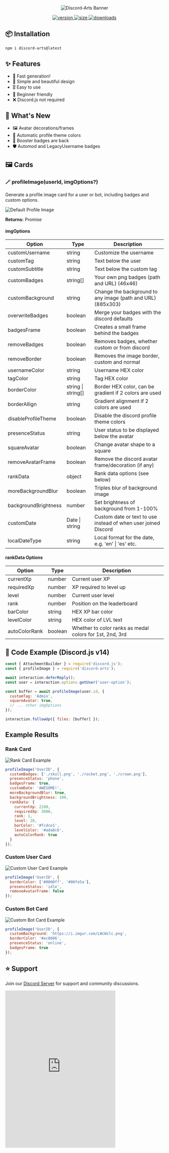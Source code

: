 
<div align='center'>
  <img src='https://i.imgur.com/VBVAWrM.png' alt='Discord-Arts Banner' />
  <p align='center'>
  <a href='https://www.npmjs.com/package/discord-arts-thai'>
    <img src='https://img.shields.io/npm/v/discord-arts-thai?label=version&style=for-the-badge' alt='version' />
    <img src='https://img.shields.io/bundlephobia/min/discord-arts-thai?label=size&style=for-the-badge' alt='size' />
    <img src='https://img.shields.io/npm/dt/discord-arts-thai?style=for-the-badge' alt='downloads' />
  </a>
</p>
</div>

## 📦 Installation

```bash
npm i discord-arts@latest
```

## ✨ Features

- 🚀 Fast generation!
- 🎨 Simple and beautiful design
- 🎖️ Easy to use
- 💎 Beginner friendly
- ❌ Discord.js not required

## 📌 What's New

- 🖼️ Avatar decorations/frames
- 🎴 Automatic profile theme colors
- 🔮 Booster badges are back
- 🛡️ Automod and LegacyUsername badges

## 🖼️ Cards

### 🪄 profileImage(userId, imgOptions?)

Generate a profile image card for a user or bot, including badges and custom options.

![Default Profile Image](https://i.imgur.com/TWf8v1G.png)

**Returns:** Promise<Buffer>

#### imgOptions

| Option | Type | Description |
|--------|------|-------------|
| customUsername | string | Customize the username |
| customTag | string | Text below the user |
| customSubtitle | string | Text below the custom tag |
| customBadges | string[] | Your own png badges (path and URL) (46x46) |
| customBackground | string | Change the background to any image (path and URL) (885x303) |
| overwriteBadges | boolean | Merge your badges with the discord defaults |
| badgesFrame | boolean | Creates a small frame behind the badges |
| removeBadges | boolean | Removes badges, whether custom or from discord |
| removeBorder | boolean | Removes the image border, custom and normal |
| usernameColor | string | Username HEX color |
| tagColor | string | Tag HEX color |
| borderColor | string \| string[] | Border HEX color, can be gradient if 2 colors are used |
| borderAllign | string | Gradient alignment if 2 colors are used |
| disableProfileTheme | boolean | Disable the discord profile theme colors |
| presenceStatus | string | User status to be displayed below the avatar |
| squareAvatar | boolean | Change avatar shape to a square |
| removeAvatarFrame | boolean | Remove the discord avatar frame/decoration (if any) |
| rankData | object | Rank data options (see below) |
| moreBackgroundBlur | boolean | Triples blur of background image |
| backgroundBrightness | number | Set brightness of background from 1-100% |
| customDate | Date \| string | Custom date or text to use instead of when user joined Discord |
| localDateType | string | Local format for the date, e.g. 'en' \| 'es' etc. |

#### rankData Options

| Option | Type | Description |
|--------|------|-------------|
| currentXp | number | Current user XP |
| requiredXp | number | XP required to level up |
| level | number | Current user level |
| rank | number | Position on the leaderboard |
| barColor | string | HEX XP bar color |
| levelColor | string | HEX color of LVL text |
| autoColorRank | boolean | Whether to color ranks as medal colors for 1st, 2nd, 3rd |

## 📃 Code Example (Discord.js v14)

```javascript
const { AttachmentBuilder } = require('discord.js');
const { profileImage } = require('discord-arts');

await interaction.deferReply();
const user = interaction.options.getUser('user-option');

const buffer = await profileImage(user.id, {
  customTag: 'Admin',
  squareAvatar: true,
  // ... other imgOptions
});

interaction.followUp({ files: [buffer] });
```

## Example Results

### Rank Card

![Rank Card Example](https://i.imgur.com/Rd6ScN1.png)

```javascript
profileImage('UserID', {
  customBadges: ['./skull.png', './rocket.png', './crown.png'],
  presenceStatus: 'phone',
  badgesFrame: true,
  customDate: 'AWESOME!',
  moreBackgroundBlur: true,
  backgroundBrightness: 100,
  rankData: {
    currentXp: 2100,
    requiredXp: 3000,
    rank: 1,
    level: 20,
    barColor: '#fcdce1',
    levelColor: '#ada8c6',
    autoColorRank: true
  }
});
```

### Custom User Card

![Custom User Card Example](https://i.imgur.com/8wB4v2L.png)

```javascript
profileImage('UserID', {
  borderColor: ['#0000ff', '#00fe5a'],
  presenceStatus: 'idle',
  removeAvatarFrame: false
});
```

### Custom Bot Card

![Custom Bot Card Example](https://i.imgur.com/ldKbKvv.png)

```javascript
profileImage('UserID', {
  customBackground: 'https://i.imgur.com/LWcWzlc.png',
  borderColor: '#ec8686',
  presenceStatus: 'online',
  badgesFrame: true
});
```

## ⭐ Support

Join our [Discord Server](https://discord.gg/csedxqGQKP) for support and community discussions.
<iframe src="https://discord.com/widget?id=1233972329285947484&theme=dark" width="350" height="500" allowtransparency="true" frameborder="0" sandbox="allow-popups allow-popups-to-escape-sandbox allow-same-origin allow-scripts"></iframe>
